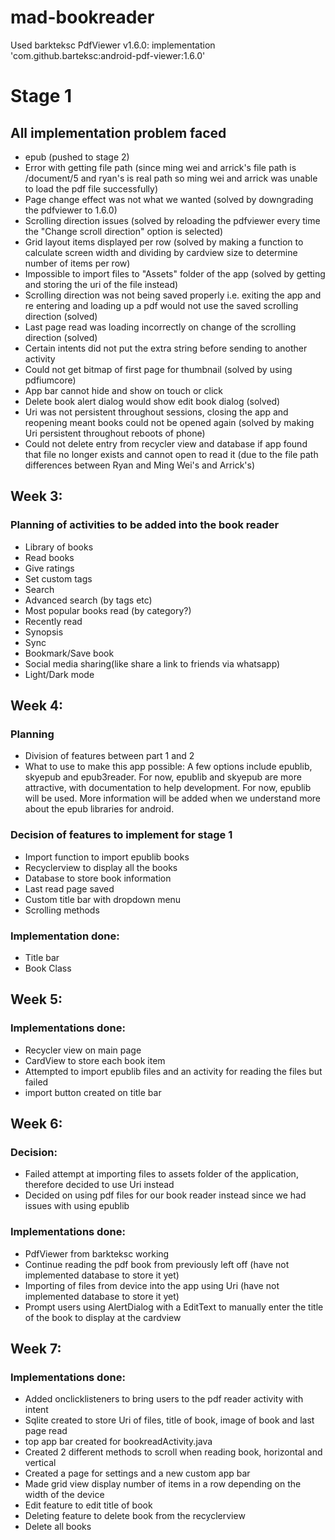 # mad-bookreader

Used barkteksc PdfViewer v1.6.0: 
implementation 'com.github.barteksc:android-pdf-viewer:1.6.0'

# Stage 1
## All implementation problem faced
* epub (pushed to stage 2)
* Error with getting file path (since ming wei and arrick's file path is /document/5 and ryan's is real path so ming wei and arrick was unable to load the pdf file successfully)
* Page change effect was not what we wanted (solved by downgrading the pdfviewer to 1.6.0)
* Scrolling direction issues (solved by reloading the pdfviewer every time the "Change scroll direction" option is selected)
* Grid layout items displayed per row 
(solved by making a function to calculate screen width and dividing by cardview size to determine number of items per row)
* Impossible to import files to "Assets" folder of the app (solved by getting and storing the uri of the file instead)
* Scrolling direction was not being saved properly i.e. exiting the app and re entering and loading up a pdf would not use the saved scrolling direction (solved)
* Last page read was loading incorrectly on change of the scrolling direction (solved)
* Certain intents did not put the extra string before sending to another activity
* Could not get bitmap of first page for thumbnail (solved by using pdfiumcore)
* App bar cannot hide and show on touch or click
* Delete book alert dialog would show edit book dialog (solved)
* Uri was not persistent throughout sessions, closing the app and reopening meant books could not be opened again (solved by making Uri persistent throughout reboots of phone)
* Could not delete entry from recycler view and database if app found that file no longer exists and cannot open to read it (due to the file path differences between Ryan and Ming Wei's and Arrick's)

## Week 3:
### Planning of activities to be added into the book reader
* Library of books
* Read books
* Give ratings
* Set custom tags
* Search
* Advanced search (by tags etc)
* Most popular books read (by category?)
* Recently read
* Synopsis
* Sync
* Bookmark/Save book
* Social media sharing(like share a link to friends via whatsapp)
* Light/Dark mode

## Week 4:
### Planning
* Division of features between part 1 and 2
* What to use to make this app possible: A few options include epublib, skyepub and epub3reader. For now, epublib and skyepub are more attractive, with documentation to help development. For now, epublib will be used. More information will be added when we understand more about the epub libraries for android.
### Decision of features to implement for stage 1
* Import function to import epublib books
* Recyclerview to display all the books
* Database to store book information
* Last read page saved
* Custom title bar with dropdown menu
* Scrolling methods
### Implementation done:
* Title bar
* Book Class

## Week 5:
### Implementations done:
* Recycler view on main page
* CardView to store each book item
* Attempted to import epublib files and an activity for reading the files but failed
* import button created on title bar

## Week 6:
### Decision:
* Failed attempt at importing files to assets folder of the application, therefore decided to use Uri instead
* Decided on using pdf files for our book reader instead since we had issues with using epublib
### Implementations done:
* PdfViewer from barkteksc working
* Continue reading the pdf book from previously left off (have not implemented database to store it yet)
* Importing of files from device into the app using Uri (have not implemented database to store it yet)
* Prompt users using AlertDialog with a EditText to manually enter the title of the book to display at the cardview

## Week 7:
### Implementations done:
* Added onclicklisteners to bring users to the pdf reader activity with intent
* Sqlite created to store Uri of files, title of book, image of book and last page read
* top app bar created for bookreadActivity.java
* Created 2 different methods to scroll when reading book, horizontal and vertical
* Created a page for settings and a new custom app bar
* Made grid view display number of items in a row depending on the width of the device
* Edit feature to edit title of book
* Deleting feature to delete book from the recyclerview
* Delete all books
